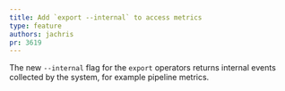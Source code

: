 ```yaml
---
title: Add `export --internal` to access metrics
type: feature
authors: jachris
pr: 3619
---
```


The new `--internal` flag for the `export` operators returns internal events
collected by the system, for example pipeline metrics.
